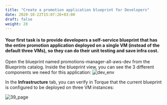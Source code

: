 ```yaml
---
title: "Create a promotion application blueprint for Developers"
date: 2020-10-22T15:07:26+03:00
draft: false
weight: 28
---
```

	
#### Your first task is to provide developers a self-service blueprint that has the entire promotion application deployed on a single VM (instead of the default three VMs), so they can do their unit testing and save infra cost.

Open the blueprint named promotions-manager-all-aws-dev from the Blueprints catalog.
Inside the blueprint view, you can see the 3 different components we need for this application:
![dev_env](/images/module1/dev_env.png)

In the __Infrastructure__ tab, you can verify in Torque that the current​ blueprint is configured to be deployed on three VM instances:

![39_page](/images/module1/39_page.png)
